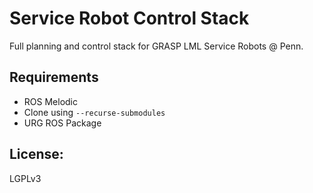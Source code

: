 # Service Robot Control Stack

Full planning and control stack for GRASP LML Service Robots @ Penn.

## Requirements

 - ROS Melodic
 - Clone using `--recurse-submodules`
 - URG ROS Package

## License:

LGPLv3

